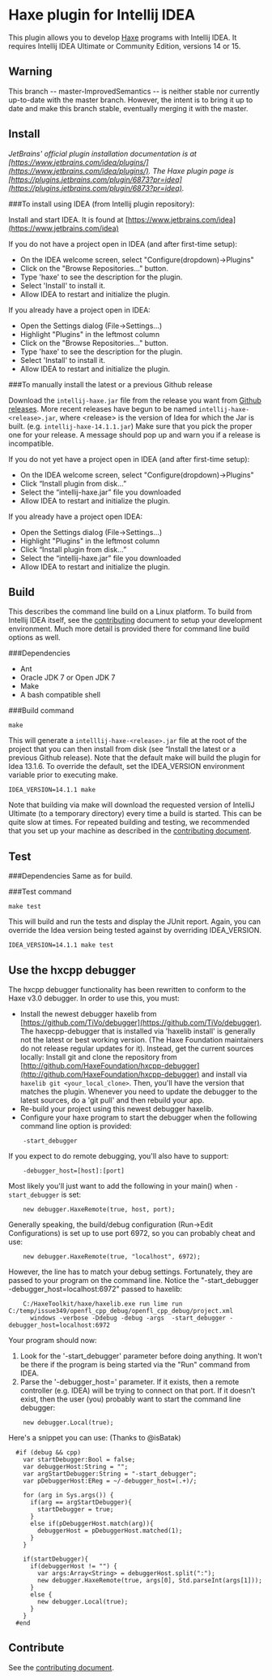 Haxe plugin for Intellij IDEA
======================================

This plugin allows you to develop [Haxe](http://haxe.org/) programs with Intellij IDEA.
It requires Intellij IDEA Ultimate or Community Edition, versions 14 or 15.

Warning
-------

This branch -- master-ImprovedSemantics -- is neither stable nor currently up-to-date with the master branch.
However, the intent is to bring it up to date and make this branch stable, eventually merging it with the master.

Install
-------

*JetBrains' official plugin installation documentation is at [https://www.jetbrains.com/idea/plugins/](https://www.jetbrains.com/idea/plugins/).
The Haxe plugin page is [https://plugins.jetbrains.com/plugin/6873?pr=idea](https://plugins.jetbrains.com/plugin/6873?pr=idea).*

###To install using IDEA (from Intellij plugin repository):

Install and start IDEA.  It is found at [https://www.jetbrains.com/idea](https://www.jetbrains.com/idea)

If you do not have a project open in IDEA (and after first-time setup):
- On the IDEA welcome screen, select "Configure(dropdown)->Plugins"
- Click on the "Browse Repositories..." button.
- Type 'haxe' to see the description for the plugin.
- Select 'Install' to install it.
- Allow IDEA to restart and initialize the plugin.

If you already have a project open in IDEA:
- Open the Settings dialog (File->Settings...)
- Highlight "Plugins" in the leftmost column
- Click on the "Browse Repositories..." button.
- Type 'haxe' to see the description for the plugin.
- Select 'Install' to install it.
- Allow IDEA to restart and initialize the plugin.

###To manually install the latest or a previous Github release

Download the `intellij-haxe.jar` file from the release you want from [Github releases](https://github.com/TiVo/intellij-haxe/releases).
More recent releases have begun to be named `intellij-haxe-<release>.jar`, where &lt;release&gt; is the version of Idea for which the Jar is built.  (e.g. `intellij-haxe-14.1.1.jar`)
Make sure that you pick the proper one for your release.  A message should pop up and warn you if a release is incompatible.

If you do not yet have a project open in IDEA (and after first-time setup):
- On the IDEA welcome screen, select "Configure(dropdown)->Plugins"
- Click “Install plugin from disk...”
- Select the “intellij-haxe.jar” file you downloaded
- Allow IDEA to restart and initialize the plugin.

If you already have a project open IDEA:
- Open the Settings dialog (File->Settings...)
- Highlight "Plugins" in the leftmost column
- Click “Install plugin from disk...”
- Select the “intellij-haxe.jar” file you downloaded
- Allow IDEA to restart and initialize the plugin.

Build
-----

This describes the command line build on a Linux platform. To build from Intellij IDEA itself, see the [contributing](CONTRIBUTING.md) document to setup
your development environment.  Much more detail is provided there for command line build options as well.

###Dependencies
- Ant
- Oracle JDK 7 or Open JDK 7
- Make
- A bash compatible shell

###Build command
```
make
```

This will generate a `intelllij-haxe-<release>.jar` file at the root of the project that you can then install from disk
(see “Install the latest or a previous Github release).  Note that the default make will build the plugin for
Idea 13.1.6.  To override the default, set the IDEA_VERSION environment variable prior to executing make.

```
IDEA_VERSION=14.1.1 make
```

Note that building via make will download the requested version of IntelliJ Ultimate (to a temporary directory)
every time a build is started.  This can be quite slow at times.  For repeated building and testing, 
we recommended that you set up your machine as described in the [contributing document](CONTRIBUTING.md). 

Test
----

###Dependencies
Same as for build.

###Test command
```
make test
```

This will build and run the tests and display the JUnit report.  Again, you can override the Idea version
being tested against by overriding IDEA_VERSION.

```
IDEA_VERSION=14.1.1 make test
```


Use the hxcpp debugger
----------------------

The hxcpp debugger functionality has been rewritten to conform to the
Haxe v3.0 debugger.  In order to use this, you must:

- Install the newest debugger haxelib from [https://github.com/TiVo/debugger](https://github.com/TiVo/debugger).
  The haxecpp-debugger that is installed via 'haxelib install' is generally
  not the latest or best working version. (The Haxe Foundation maintainers
  do not release regular updates for it). Instead, get the current sources
  locally: Install git and clone the repository from
  [http://github.com/HaxeFoundation/hxcpp-debugger](http://github.com/HaxeFoundation/hxcpp-debugger)
  and install via
  ```haxelib git <your_local_clone>```. Then, you'll have the version
  that matches the plugin. Whenever you need to update the debugger to
  the latest sources, do a 'git pull' and then rebuild your app.
- Re-build your project using this newest debugger haxelib.
- Configure your haxe program to start the debugger when the following
  command line option is provided:

```
    -start_debugger
```
  If you expect to do remote debugging, you'll also have to support:

```
    -debugger_host=[host]:[port]
```

  Most likely you'll just want to add the following in your main() when
  `-start_debugger` is set:
    
```
    new debugger.HaxeRemote(true, host, port);
```

  Generally speaking, the build/debug configuration (Run->Edit Configurations)
   is set up to use port 6972, so you can probably cheat and use:

```
    new debugger.HaxeRemote(true, "localhost", 6972);
```

  However, the line has to match your debug settings. Fortunately, they are
  passed to your program on the command line. Notice the
  "-start_debugger -debugger_host=localhost:6972" passed to haxelib:
```
    C:/HaxeToolkit/haxe/haxelib.exe run lime run C:/temp/issue349/openfl_cpp_debug/openfl_cpp_debug/project.xml
      windows -verbose -Ddebug -debug -args  -start_debugger -debugger_host=localhost:6972
```
Your program should now:
1) Look for the '-start_debugger' parameter before doing anything. It won't
 be there if the program is being started via the "Run" command from IDEA.
2) Parse the '-debugger_host=' parameter.  If it exists,
 then a remote controller (e.g. IDEA) will be trying to connect on that port.
 If it doesn't exist, then the user (you) probably want to start the command
 line debugger:
```
    new debugger.Local(true);
```

Here's a snippet you can use: (Thanks to @isBatak)
```
  #if (debug && cpp)
    var startDebugger:Bool = false;
    var debuggerHost:String = "";
    var argStartDebugger:String = "-start_debugger";
    var pDebuggerHost:EReg = ~/-debugger_host=(.+)/;

    for (arg in Sys.args()) {
      if(arg == argStartDebugger){
        startDebugger = true;
      }
      else if(pDebuggerHost.match(arg)){
        debuggerHost = pDebuggerHost.matched(1);
      }
    }

    if(startDebugger){
      if(debuggerHost != "") {
        var args:Array<String> = debuggerHost.split(":");
        new debugger.HaxeRemote(true, args[0], Std.parseInt(args[1]));
      }
      else {
        new debugger.Local(true);
      }
    }
  #end
```

Contribute
----------
See the [contributing document](CONTRIBUTING.md).
